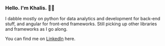 ### Hello. I'm Khalis. 🙋‍♂️

I dabble mostly on python for data analytics and development for back-end stuff, and angular for front-end frameworks. Still picking up other libraries and frameworks as I go along.


You can find me on [LinkedIn](https://www.linkedin.com/in/khaliskassim/) here.
<!--
**kkhalis/kkhalis** is a ✨ _special_ ✨ repository because its `README.md` (this file) appears on your GitHub profile.

Here are some ideas to get you started:

- 🔭 I’m currently working on ...
- 🌱 I’m currently learning ...
- 👯 I’m looking to collaborate on ...
- 🤔 I’m looking for help with ...
- 💬 Ask me about ...
- 📫 How to reach me: ...
- 😄 Pronouns: ...
- ⚡ Fun fact: ...
-->
